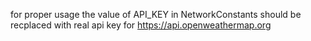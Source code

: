 for proper usage the value of API_KEY in NetworkConstants should be recplaced with real api key for https://api.openweathermap.org 

